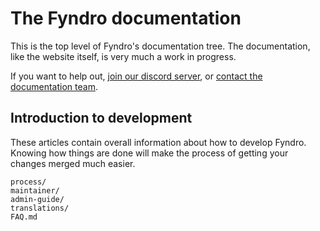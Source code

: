 <!-- SPDX-License-Identifier: MIT -->

# The Fyndro documentation

This is the top level of Fyndro's documentation tree. The documentation,
like the website itself, is very much a work in progress.

If you want to help out, [join our discord server](https://discord.gg/4Z22w6tA),
or [contact the documentation team](mailto:androteamfaq@gmail.com).

## Introduction to development

These articles contain overall information about how to develop Fyndro.
Knowing how things are done will make the process of getting your changes merged much easier.

```
process/
maintainer/
admin-guide/
translations/
FAQ.md
```
